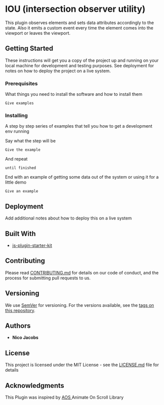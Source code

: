 # IOU (intersection observer utility)

This plugin observes elements and sets data attributes accordingly to the state.
Also it emits a custom event every time the element comes into the viewport or leaves the viewport.

## Getting Started

These instructions will get you a copy of the project up and running on your local machine for development and testing purposes. See deployment for notes on how to deploy the project on a live system.

### Prerequisites

What things you need to install the software and how to install them

```
Give examples
```

### Installing

A step by step series of examples that tell you how to get a development env running

Say what the step will be

```
Give the example
```

And repeat

```
until finished
```

End with an example of getting some data out of the system or using it for a little demo


```
Give an example
```

## Deployment

Add additional notes about how to deploy this on a live system

## Built With

* [js-plugin-starter-kit](https://github.com/course-one/js-plugin-starter-kit) 

## Contributing

Please read [CONTRIBUTING.md](https://gist.github.com/PurpleBooth/b24679402957c63ec426) for details on our code of conduct, and the process for submitting pull requests to us.

## Versioning

We use [SemVer](http://semver.org/) for versioning. For the versions available, see the [tags on this repository](https://github.com/your/project/tags). 

## Authors

* **Nico Jacobs**


## License

This project is licensed under the MIT License - see the [LICENSE.md](LICENSE.md) file for details

## Acknowledgments

This Plugin was inspired by [AOS ](https://michalsnik.github.io/aos/) Animate On Scroll Library


